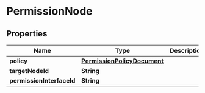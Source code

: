 
# PermissionNode

## Properties
Name | Type | Description | Notes
------------ | ------------- | ------------- | -------------
**policy** | [**PermissionPolicyDocument**](PermissionPolicyDocument.md) |  |  [optional]
**targetNodeId** | **String** |  |  [optional]
**permissionInterfaceId** | **String** |  |  [optional]




